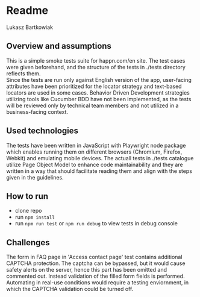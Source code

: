 # Readme  
Lukasz Bartkowiak

## Overview and assumptions
This is a simple smoke tests suite for happn.com/en site. The test cases were given beforehand, and the structure of the tests in ./tests directory  reflects them.  
Since the tests are run only against English version of the app, user-facing attributes have been prioritized for the locator strategy and text-based locators are used in some cases. 
Behavior Driven Development strategies utilizing tools like Cucumber BDD have not been implemented, as the tests will be reviewed only by technical team members and not utilized in a business-facing context.

## Used technologies
The tests have been written in JavaScript with Playwright node package which enables running them on different browsers (Chromium, Firefox, Webkit) and emulating mobile devices.
The actuall tests in ./tests catalogue utilize Page Object Model to enhance code maintainability and they are written in a way that should facilitate reading them and align with the steps given in the guidelines.

## How to run
- clone repo
- run `npm install`
- run `npm run test` or `npm run debug` to view tests in debug console


## Challenges
The form in FAQ page in 'Access contact page' test contains additional CAPTCHA protection. The captcha can be bypassed, but it would cause safety alerts on the server, hence this part has been omitted and commented out. Instead validation of the filled form fields is performed. Automating in real-use conditions would require a testing enviornment, in which the CAPTCHA validation could be turned off.

